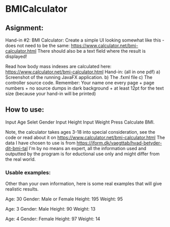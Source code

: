 # BMICalculator
## Asignment:
Hand-in #2: BMI Calculator:
Create a simple UI looking somewhat like this - does not need to be the same:
https://www.calculator.net/bmi-calculator.html
There should also be a text field where the result is displayed!

Read how body mass indexes are calculated here:
https://www.calculator.net/bmi-calculator.html
Hand-in: (all in one pdf)
a) Screenshot of the running JavaFX application.
b) The .fxml file
c) The controller source code.
Remember: Your name one every page + page numbers + no source dumps in dark background + at least
12pt for the text size (because your hand-in will be printed)

## How to use:
Input Age
Selet Gender
Input Height
Input Weight
Press Calculate BMI.

Note, the calculator takes ages 3-18 into special consideration, see the code or read about it on https://www.calculator.net/bmi-calculator.html
The data I have chosen to use is from https://iform.dk/vaegttab/hvad-betyder-dit-bmi-tal
I'm by no means an expert, all the information used and outputted by the program is for eductional use only and might differ from the real world.

### Usable examples:
Other than your own information, here is some real examples that will give realistic results.

Age: 30
Gender: Male or Female
Height: 195
Weight: 95

Age: 3
Gender: Male
Height: 90
Weight: 13

Age: 4
Gender: Female
Height: 97
Weight: 14
